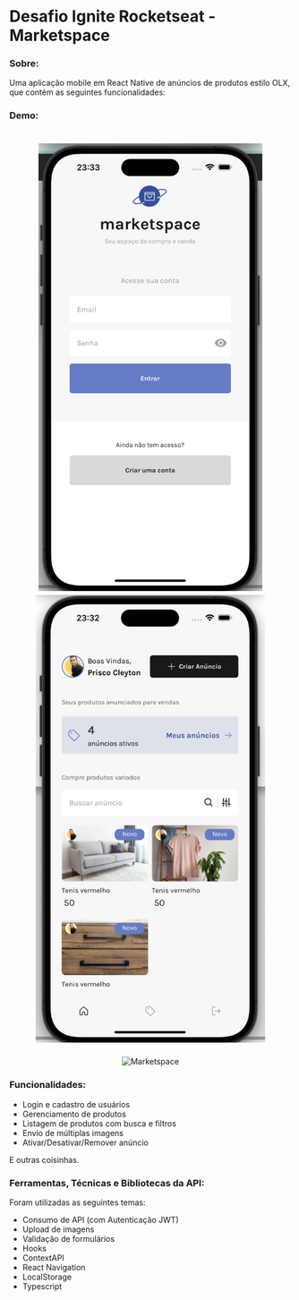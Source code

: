 # Desafio Ignite Rocketseat -  Marketspace 



### Sobre:
Uma aplicação mobile em React Native de anúncios de produtos estilo OLX, que contém as seguintes funcionalidades:

### Demo:
<h1 align="center">
  <img alt="Marketspace" height="800" title="" src="./github/home.png" />
  <img alt="Marketspace" height="800" title="" src="./github/login.png" />
</h1>
<div align="center">
    <img alt="Marketspace" height="800" title="" 
  src="./github/tentativa2_acelerado_2x.gif" />
</div>


### Funcionalidades:
- Login e cadastro de usuários
- Gerenciamento de produtos
- Listagem de produtos com busca e filtros
- Envio de múltiplas imagens
- Ativar/Desativar/Remover anúncio

E outras coisinhas.

### Ferramentas, Técnicas e Bibliotecas da API:
Foram utilizadas as seguintes temas:

- Consumo de API (com Autenticação JWT)
- Upload de imagens
- Validação de formulários
- Hooks
- ContextAPI
- React Navigation
- LocalStorage
- Typescript

</h1>

